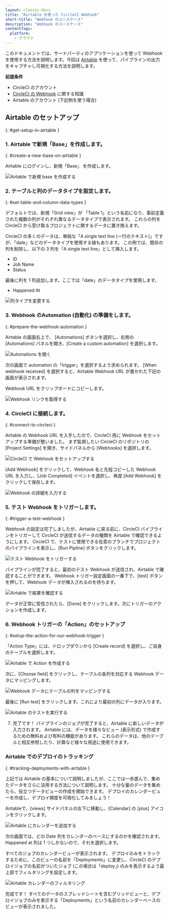 ```yaml
---
layout: classic-docs
title: "Airtable を使った CircleCI Webhook"
short-title: "Webhook のユースケース"
description: "Webhook のユースケース"
contentTags:
  platform:
    - クラウド
---
```


このドキュメントでは、サードパーティのアプリケーションを使って Webhook を使用する方法を説明します。今回は [Airtable](https://airtable.com/) を使って、パイプラインの出力をキャプチャし可視化する方法を説明します。

**前提条件**

- CircleCI のアカウント
- [CircleCI の Webhook]({{site.baseurl}}/ja/webhooks) に関する知識
- Airtable のアカウント (下記例を使う場合)


## Airtable のセットアップ
{: #get-setup-in-airtable }

### 1. Airtable で新規「Base」を作成します。
{: #create-a-new-base-on-airtable }

Airtable にログインし、新規「Base」 を作成します。

![Airtable で新規 base を作成する]({{site.baseurl}}/assets/img/docs/webhooks/webhook_airtable_1_new.png)

### 2. テーブルと列のデータタイプを設定します。
{: #set-table-and-column-data-types }

デフォルトでは、新規「Grid view」が 「Table 1」という名前になり、事前定義された複数の列がそれぞれ異なるデータタイプで表示されます。 これらの列を CircleCI から受け取るプロジェクトに関するデータに置き換えます。

CircleCI の多くのデータは、単純な「A single text line (一行のテキスト)」ですが、「date」などのデータタイプを使用する値もあります。 この例では、既存の列を削除し、以下の 3 列を「A single text line」として挿入します。

- ID
- Job Name
- Status

最後に列を 1 列追加します。ここでは「date」のデータタイプを使用します。

- Happened At

![列タイプを変更する]({{site.baseurl}}/assets/img/docs/webhooks/webhook_airtable_2_datatypes.png)

### 3. Webhook のAutomation (自動化) の準備をします。
{: #prepare-the-webhook-automation }

Airtable の画面右上で、 [Automations] ボタンを選択し、右側の [Automations] パネルを開き、[Create a custom automation] を選択します。


![Automations を開く]({{site.baseurl}}/assets/img/docs/webhooks/webhook_airtable_3_automation.png)

次の画面で automation の「trigger」を選択するよう求められます。 [When webhook received] を選択すると、Airtable Webhook URL が書かれた下記の画面が表示されます。

Webhook URL をクリップボードにコピーします。

![Webhook リンクを取得する]({{site.baseurl}}/assets/img/docs/webhooks/webhook_airtable_4.png
)

### 4. CircleCI に接続します。
{: #connect-to-circleci }

Airtable の Webhook URL を入手したので、CircleCI 用に Webhook をセットアップする準備が整いました。 まず監視したい CircleCI のリポジトリの [Project Settings] を開き、サイドパネルから [Webhooks] を選択します。

![CircleCI で Webhook をセットアップする]({{site.baseurl}}/assets/img/docs/webhooks/webhook_airtable_5.png
)

[Add Webhook] をクリックして、Webhook 名と先程コピーした Webhook URL を入力し、[Job Completed] イベントを選択し、再度 [Add Webhook] をクリックして保存します。

![Webhook の詳細を入力する]({{site.baseurl}}/assets/img/docs/webhooks/webhook_airtable_6.png
)

### 5. テスト Webhook をトリガーします。
{: #trigger-a-test-webhook }

Webhook の設定は完了しましたが、Airtable に戻る前に、CircleCI パイプラインをトリガーして CircleCI が送信するデータの種類を Airtable で確認できるようにします。 CircleCI で、テストに使用できる任意のブランチでプロジェクトのパイプラインを表示し、[Run Pipline] ボタンをクリックします。

![テスト Webhook をトリガーする]({{site.baseurl}}/assets/img/docs/webhooks/webhook_airtable_7_run_pipeline.png)

パイプラインが完了すると、最初のテスト Webhook が送信され、Airtable で確認することができます。 Webhook トリガー設定画面の一番下で、[test] ボタンを押して、Webhook データが挿入されるのを待ちます。

![Airtable で結果を確認する]({{site.baseurl}}/assets/img/docs/webhooks/webhook_airtable_8_test.png)

データが正常に受信されたら、[Done] をクリックします。次にトリガーのアクションを作成します。

### 6. Webhook トリガーの「Action」のセットアップ
{: #setup-the-action-for-our-webhook-trigger }

「Action Type」には、ドロップダウンから [Create record] を選択し、ご自身のテーブルを選択します。

![Airtable で Action を作成する]({{site.baseurl}}/assets/img/docs/webhooks/webhook_airtable_9_action.png
)

次に、[Choose field] をクリックし、テーブルの各列を対応する Webhook データにマッピングします。

![Webhook データにテーブルの列をマッピングする]({{site.baseurl}}/assets/img/docs/webhooks/webhook_airtable_10_fields.png)

最後に [Run test] をクリックします。これにより最初の列にデータが入ります。

![Airtable のテストを実行する]({{site.baseurl}}/assets/img/docs/webhooks/webhook_airtable_11_done.png)

7. 完了です！ パイプラインのジョブが完了すると、Airtable に新しいデータが入力されます。 Airtable には、データを様々なビュー (表示形式) で作成するための無料および有料の機能があります。 これらのデータは、他のテーブルと相互参照したり、計算など様々な用途に使用できます。

### Airtable でのデプロイのトラッキング
{: #tracking-deployments-with-airtable }

上記では Airtable の基本について説明しましたが、ここでは一歩進んで、集めたデータをさらに活用する方法について説明します。 十分な量のデータを集めたら、役立つデータビューの作成を開始できます。 デプロイのカレンダービューを作成し、デプロイ頻度を可視化してみましょう！

Airtableで、[views] サイドパネルの左下に移動し、[Calendar] の [plus] アイコンをクリックします。

![Airtable にカレンダーを追加する]({{site.baseurl}}/assets/img/docs/webhooks/webhook_airtable_12_calendar.png)

次の画面では、どの Date 列をカレンダーのベースにするのかを確認されます。Happened at 列は 1 つしかないので、それを選択します。

すべてのジョブのカレンダービューが表示されます。 デプロイのみをトラックするために、このビューの名前を「Deployments」に変更し、CircleCI のデプロイジョブの名前がついたジョブ (この場合は「deploy」) のみを表示するよう最上部でフィルタリングを設定します。

![Airtable カレンダーのフィルタリング]({{site.baseurl}}/assets/img/docs/webhooks/webhook_airtable_12_calendar2.png)

完成です！ すべてのデータのスプレッドシートを含むグリッドビューと、デプロイジョブのみを表示する「Deployments」という名前のカレンダーベースのビューが表示されました。

